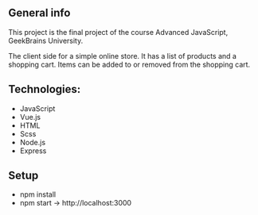 ## General info
This project is the final project of the course Advanced JavaScript, GeekBrains University.

The client side for a simple online store. 
It has a list of products and a shopping cart. 
Items can be added to or removed from the shopping cart.

## Technologies:
* JavaScript
* Vue.js
* HTML
* Scss
* Node.js
* Express

## Setup
* npm install
* npm start -> http://localhost:3000
